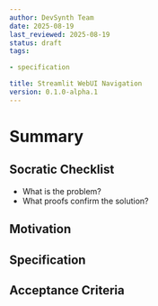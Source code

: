 ```yaml
---
author: DevSynth Team
date: 2025-08-19
last_reviewed: 2025-08-19
status: draft
tags:

- specification

title: Streamlit WebUI Navigation
version: 0.1.0-alpha.1
---
```


<!--
Required metadata fields:
- author: document author
- date: creation date
- last_reviewed: last review date
- status: draft | review | published
- tags: search keywords
- title: short descriptive name
- version: specification version
-->

# Summary

## Socratic Checklist
- What is the problem?
- What proofs confirm the solution?

## Motivation

## Specification

## Acceptance Criteria
